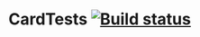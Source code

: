 # CardTests [![Build status](https://ci.appveyor.com/api/projects/status/2brvricr5vici7mh?svg=true)](https://ci.appveyor.com/project/Natali8686/cardtests)
